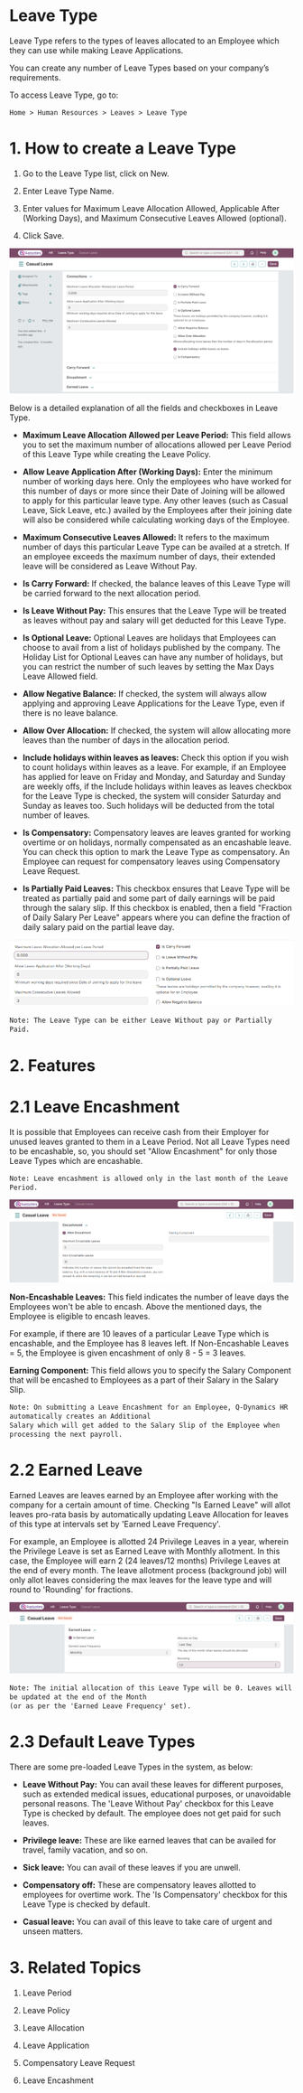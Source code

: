 # Leave Type

Leave Type refers to the types of leaves allocated to an Employee which they can use while making Leave Applications.

You can create any number of Leave Types based on your company’s requirements.

To access Leave Type, go to:

    Home > Human Resources > Leaves > Leave Type

# 1. How to create a Leave Type

1. Go to the Leave Type list, click on New.

2. Enter Leave Type Name.

3. Enter values for Maximum Leave Allocation Allowed, Applicable After (Working Days), and Maximum Consecutive Leaves Allowed (optional).

4. Click Save.

![Leave Type 1](../images/Leaves-Images/LeaveType-1.png)

Below is a detailed explanation of all the fields and checkboxes in Leave Type.

* **Maximum Leave Allocation Allowed per Leave Period:** This field allows you to set the maximum number of allocations allowed per Leave Period of this Leave Type while creating the Leave Policy.

* **Allow Leave Application After (Working Days):** Enter the minimum number of working days here. Only the employees who have worked for this number of days or more since their Date of Joining will be allowed to apply for this particular leave type. Any other leaves (such as Casual Leave, Sick Leave, etc.) availed by the Employees after their joining date will also be considered while calculating working days of the Employee.

* **Maximum Consecutive Leaves Allowed:** It refers to the maximum number of days this particular Leave Type can be availed at a stretch. If an employee exceeds the maximum number of days, their extended leave will be considered as Leave Without Pay.

* **Is Carry Forward:** If checked, the balance leaves of this Leave Type will be carried forward to the next allocation period.

* **Is Leave Without Pay:** This ensures that the Leave Type will be treated as leaves without pay and salary will get deducted for this Leave Type.

* **Is Optional Leave:** Optional Leaves are holidays that Employees can choose to avail from a list of holidays published by the company. The Holiday List for Optional Leaves can have any number of holidays, but you can restrict the number of such leaves by setting the Max Days Leave Allowed field.

* **Allow Negative Balance:** If checked, the system will always allow applying and approving Leave Applications for the Leave Type, even if there is no leave balance.

* **Allow Over Allocation:** If checked, the system will allow allocating more leaves than the number of days in the allocation period.

* **Include holidays within leaves as leaves:** Check this option if you wish to count holidays within leaves as a leave. For example, if an Employee has applied for leave on Friday and Monday, and Saturday and Sunday are weekly offs, if the Include holidays within leaves as leaves checkbox for the Leave Type is checked, the system will consider Saturday and Sunday as leaves too. Such holidays will be deducted from the total number of leaves.

* **Is Compensatory:** Compensatory leaves are leaves granted for working overtime or on holidays, normally compensated as an encashable leave. You can check this option to mark the Leave Type as compensatory. An Employee can request for compensatory leaves using Compensatory Leave Request.

* **Is Partially Paid Leaves:** This checkbox ensures that Leave Type will be treated as partially paid and some part of daily earnings will be paid through the salary slip.
If this checkbox is enabled, then a field "Fraction of Daily Salary Per Leave" appears where you can define the fraction of daily salary paid on the partial leave day.

![Leave Type 2](../images/Leaves-Images/LeaveType-2.png)

    Note: The Leave Type can be either Leave Without pay or Partially Paid.

# 2. Features 

# 2.1 Leave Encashment 

It is possible that Employees can receive cash from their Employer for unused leaves granted to them in a Leave Period. Not all Leave Types need to be encashable, so, you should set "Allow Encashment" for only those Leave Types which are encashable.

    Note: Leave encashment is allowed only in the last month of the Leave Period.

![Leave Type 3](../images/Leaves-Images/LeaveType-3.png)

**Non-Encashable Leaves:** This field indicates the number of leave days the Employees won't be able to encash. Above the mentioned days, the Employee is eligible to encash leaves.

For example, if there are 10 leaves of a particular Leave Type which is encashable, and the Employee has 8 leaves left. If Non-Encashable Leaves = 5, the Employee is given encashment of only 8 - 5 = 3 leaves.

**Earning Component:** This field allows you to specify the Salary Component that will be encashed to Employees as a part of their Salary in the Salary Slip.

    Note: On submitting a Leave Encashment for an Employee, Q-Dynamics HR automatically creates an Additional 
    Salary which will get added to the Salary Slip of the Employee when processing the next payroll.

# 2.2 Earned Leave 

Earned Leaves are leaves earned by an Employee after working with the company for a certain amount of time. Checking "Is Earned Leave" will allot leaves pro-rata basis by automatically updating Leave Allocation for leaves of this type at intervals set by 'Earned Leave Frequency'.

For example, an Employee is allotted 24 Privilege Leaves in a year, wherein the Privilege Leave is set as Earned Leave with Monthly allotment. In this case, the Employee will earn 2 (24 leaves/12 months) Privilege Leaves at the end of every month. The leave allotment process (background job) will only allot leaves considering the max leaves for the leave type and will round to 'Rounding' for fractions.

![Leave Type 4](../images/Leaves-Images/LeaveType-4.png)


    Note: The initial allocation of this Leave Type will be 0. Leaves will be updated at the end of the Month 
    (or as per the 'Earned Leave Frequency' set).

# 2.3 Default Leave Types 

There are some pre-loaded Leave Types in the system, as below:

* **Leave Without Pay:** You can avail these leaves for different purposes, such as extended medical issues, educational purposes, or unavoidable personal reasons. The 'Leave Without Pay' checkbox for this Leave Type is checked by default. The employee does not get paid for such leaves.

* **Privilege leave:** These are like earned leaves that can be availed for travel, family vacation, and so on.

* **Sick leave:** You can avail of these leaves if you are unwell.

* **Compensatory off:** These are compensatory leaves allotted to employees for overtime work. The 'Is Compensatory' checkbox for this Leave Type is checked by default.

* **Casual leave:** You can avail of this leave to take care of urgent and unseen matters.

# 3. Related Topics 

1. Leave Period

2. Leave Policy

3. Leave Allocation

4. Leave Application

5. Compensatory Leave Request

6. Leave Encashment
